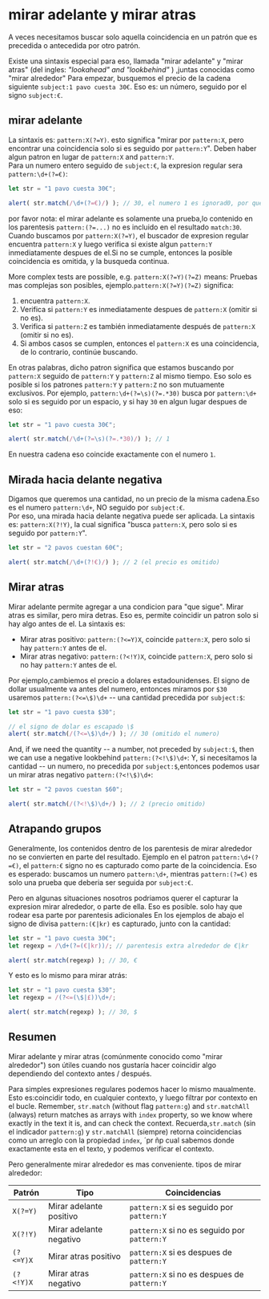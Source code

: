 # mirar adelante y mirar atras

A veces necesitamos buscar solo aquella coincidencia en un patrón que es precedida o antecedida por otro patrón.

Existe una sintaxis especial para eso, llamada "mirar adelante" y "mirar atras" (del ingles: _"lookahead" and "lookbehind"_ ) ,juntas conocidas como "mirar alrededor"
Para empezar, busquemos el precio de la cadena siguiente `subject:1 pavo cuesta 30€`. Eso es: un número, seguido por el signo `subject:€`.
## mirar adelante

La sintaxis es: `pattern:X(?=Y)`. esto significa "mirar por `pattern:X`, pero encontrar una coincidencia solo si es seguido por `pattern:Y`". Deben haber algun patron en lugar de `pattern:X` and `pattern:Y`.  
Para un numero entero seguido de `subject:€`, la expresion regular sera `pattern:\d+(?=€)`:
```js run
let str = "1 pavo cuesta 30€";

alert( str.match(/\d+(?=€)/) ); // 30, el numero 1 es ignorad0, por que no tiene al lado a €
```

por favor nota: el mirar adelante es solamente una prueba,lo contenido en los parentesis `pattern:(?=...)` no es incluido en el resultado `match:30`.
Cuando buscamos por `pattern:X(?=Y)`, el  buscador de expresion regular encuentra `pattern:X` y luego verifica si existe algun `pattern:Y` inmediatamente despues de el.Si no se cumple, entonces la posible coincidencia es omitida, y la busqueda continua.    

More complex tests are possible, e.g. `pattern:X(?=Y)(?=Z)` means:
Pruebas mas complejas son posibles, ejemplo.`pattern:X(?=Y)(?=Z)` significa:
1. encuentra `pattern:X`.
2. Verifica si `pattern:Y` es inmediatamente despues de `pattern:X` (omitir si no es).
3. Verifica si `pattern:Z` es también inmediatamente después de `pattern:X` (omitir si no es).
4. Si ambos casos se cumplen, entonces el `pattern:X` es una coincidencia, de lo contrario, continúe buscando.

En otras palabras, dicho patron significa que estamos buscando por `pattern:X` seguido de `pattern:Y` y `pattern:Z` al mismo tiempo. 
Eso solo es posible si los patrones `pattern:Y` y `pattern:Z` no son mutuamente exclusivos. 
Por ejemplo, `pattern:\d+(?=\s)(?=.*30)` busca por `pattern:\d+` solo si es seguido por un espacio, y si hay `30` en algun lugar despues de eso:
```js run
let str = "1 pavo cuesta 30€";

alert( str.match(/\d+(?=\s)(?=.*30)/) ); // 1
```

En nuestra cadena eso coincide exactamente con el numero `1`. 
## Mirada hacia delante negativa

Digamos que queremos una cantidad, no un precio de la misma cadena.Eso es el numero `pattern:\d+`, NO seguido por `subject:€`.  
Por eso, una mirada hacia delante negativa puede ser aplicada.
La sintaxis es: `pattern:X(?!Y)`, la cual significa "busca `pattern:X`, pero solo si es seguido por `pattern:Y`".

```js run
let str = "2 pavos cuestan 60€";

alert( str.match(/\d+(?!€)/) ); // 2 (el precio es omitido)
```

## Mirar atras

Mirar adelante permite agregar a una condicion para "que sigue".
Mirar atras es similar, pero mira detras. Eso es, permite coincidir un patron solo si hay algo antes de el.
La sintaxis es:
- Mirar atras positivo: `pattern:(?<=Y)X`, coincide `pattern:X`, pero solo si hay `pattern:Y` antes de el.
- Mirar atras negativo: `pattern:(?<!Y)X`, coincide `pattern:X`, pero solo si no hay `pattern:Y` antes de el.

Por ejemplo,cambiemos el precio a dolares estadounidenses. El signo de dollar usualmente va antes del numero, entonces miramos por `$30` usaremos `pattern:(?<=\$)\d+` -- una cantidad precedida por `subject:$`: 
```js run
let str = "1 pavo cuesta $30";

// el signo de dolar es escapado \$
alert( str.match(/(?<=\$)\d+/) ); // 30 (omitido el numero)
```

And, if we need the quantity -- a number, not preceded by `subject:$`, then we can use a negative lookbehind `pattern:(?<!\$)\d+`:
Y, si necesitamos la cantidad -- un numero, no precedida por  `subject:$`,entonces podemos usar un mirar atras negativo `pattern:(?<!\$)\d+`: 
```js run
let str = "2 pavos cuestan $60";

alert( str.match(/(?<!\$)\d+/) ); // 2 (precio omitido)
```

## Atrapando grupos

Generalmente, los contenidos dentro de los parentesis de mirar alrededor no se convierten en parte del resultado.
Ejemplo en el patron `pattern:\d+(?=€)`, el `pattern:€` signo no es capturado como parte de la coincidencia. Eso es esperado: buscamos un numero `pattern:\d+`, mientras `pattern:(?=€)` es solo una prueba que deberia ser seguida por `subject:€`.

Pero en algunas situaciones nosotros podriamos querer el capturar la expresion mirar alrededor, o parte de ella. Eso es posible. solo hay que rodear esa parte por parentesis adicionales
En los ejemplos de abajo el signo de divisa  `pattern:(€|kr)` es capturado, junto con la cantidad:  
```js run
let str = "1 pavo cuesta 30€";
let regexp = /\d+(?=(€|kr))/; // parentesis extra alrededor de €|kr

alert( str.match(regexp) ); // 30, €
```

Y esto es lo mismo para mirar atrás:

```js run
let str = "1 pavo cuesta $30";
let regexp = /(?<=(\$|£))\d+/;

alert( str.match(regexp) ); // 30, $
```

## Resumen

Mirar adelante y mirar atras (comúnmente conocido como "mirar alrededor") son útiles cuando nos gustaría hacer coincidir algo dependiendo del contexto antes / después.

Para simples expresiones regulares podemos hacer lo mismo maualmente. Esto es:coincidir todo, en cualquier contexto, y luego filtrar por contexto en el bucle.
Remember, `str.match` (without flag `pattern:g`) and `str.matchAll` (always) return matches as arrays with `index` property, so we know where exactly in the text it is, and can check the context.
Recuerda,`str.match` (sin el indicador `pattern:g`) y `str.matchAll` (siempre) retorna coincidencias como un arreglo con la propiedad `index`, ´pr ñp cual sabemos donde exactamente esta en el texto, y podemos verificar el contexto.

Pero generalmente mirar alrededor es mas conveniente.
tipos de mirar alrededor:

| Patrón             | Tipo             | Coincidencias |
|--------------------|------------------|---------|
| `X(?=Y)`   | Mirar adelante positivo | `pattern:X` si es seguido por `pattern:Y` |
| `X(?!Y)`   | Mirar adelante negativo | `pattern:X` si no es seguido por `pattern:Y` |
| `(?<=Y)X` |  Mirar atras positivo | `pattern:X` si es despues de `pattern:Y` |
| `(?<!Y)X` | Mirar atras negativo | `pattern:X` si no es despues de `pattern:Y` |
